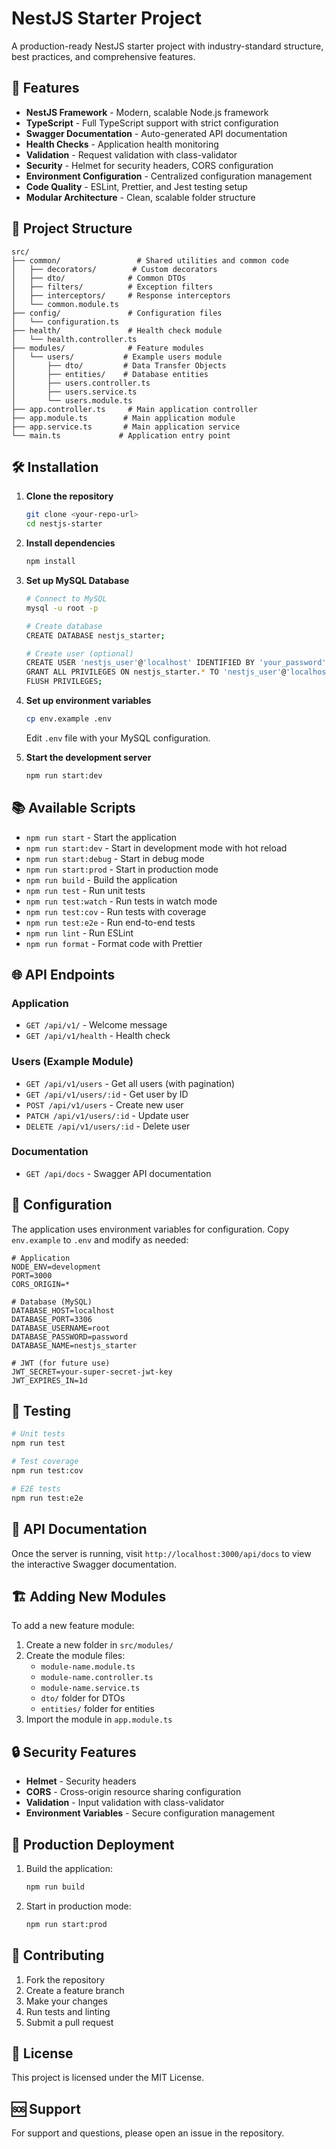 # NestJS Starter Project

A production-ready NestJS starter project with industry-standard structure, best practices, and comprehensive features.

## 🚀 Features

- **NestJS Framework** - Modern, scalable Node.js framework
- **TypeScript** - Full TypeScript support with strict configuration
- **Swagger Documentation** - Auto-generated API documentation
- **Health Checks** - Application health monitoring
- **Validation** - Request validation with class-validator
- **Security** - Helmet for security headers, CORS configuration
- **Environment Configuration** - Centralized configuration management
- **Code Quality** - ESLint, Prettier, and Jest testing setup
- **Modular Architecture** - Clean, scalable folder structure

## 📁 Project Structure

```
src/
├── common/                 # Shared utilities and common code
│   ├── decorators/        # Custom decorators
│   ├── dto/              # Common DTOs
│   ├── filters/          # Exception filters
│   ├── interceptors/     # Response interceptors
│   └── common.module.ts
├── config/               # Configuration files
│   └── configuration.ts
├── health/               # Health check module
│   └── health.controller.ts
├── modules/              # Feature modules
│   └── users/           # Example users module
│       ├── dto/         # Data Transfer Objects
│       ├── entities/    # Database entities
│       ├── users.controller.ts
│       ├── users.service.ts
│       └── users.module.ts
├── app.controller.ts     # Main application controller
├── app.module.ts        # Main application module
├── app.service.ts       # Main application service
└── main.ts             # Application entry point
```

## 🛠️ Installation

1. **Clone the repository**

   ```bash
   git clone <your-repo-url>
   cd nestjs-starter
   ```

2. **Install dependencies**

   ```bash
   npm install
   ```

3. **Set up MySQL Database**

   ```bash
   # Connect to MySQL
   mysql -u root -p

   # Create database
   CREATE DATABASE nestjs_starter;

   # Create user (optional)
   CREATE USER 'nestjs_user'@'localhost' IDENTIFIED BY 'your_password';
   GRANT ALL PRIVILEGES ON nestjs_starter.* TO 'nestjs_user'@'localhost';
   FLUSH PRIVILEGES;
   ```

4. **Set up environment variables**

   ```bash
   cp env.example .env
   ```

   Edit `.env` file with your MySQL configuration.

5. **Start the development server**
   ```bash
   npm run start:dev
   ```

## 📚 Available Scripts

- `npm run start` - Start the application
- `npm run start:dev` - Start in development mode with hot reload
- `npm run start:debug` - Start in debug mode
- `npm run start:prod` - Start in production mode
- `npm run build` - Build the application
- `npm run test` - Run unit tests
- `npm run test:watch` - Run tests in watch mode
- `npm run test:cov` - Run tests with coverage
- `npm run test:e2e` - Run end-to-end tests
- `npm run lint` - Run ESLint
- `npm run format` - Format code with Prettier

## 🌐 API Endpoints

### Application

- `GET /api/v1/` - Welcome message
- `GET /api/v1/health` - Health check

### Users (Example Module)

- `GET /api/v1/users` - Get all users (with pagination)
- `GET /api/v1/users/:id` - Get user by ID
- `POST /api/v1/users` - Create new user
- `PATCH /api/v1/users/:id` - Update user
- `DELETE /api/v1/users/:id` - Delete user

### Documentation

- `GET /api/docs` - Swagger API documentation

## 🔧 Configuration

The application uses environment variables for configuration. Copy `env.example` to `.env` and modify as needed:

```env
# Application
NODE_ENV=development
PORT=3000
CORS_ORIGIN=*

# Database (MySQL)
DATABASE_HOST=localhost
DATABASE_PORT=3306
DATABASE_USERNAME=root
DATABASE_PASSWORD=password
DATABASE_NAME=nestjs_starter

# JWT (for future use)
JWT_SECRET=your-super-secret-jwt-key
JWT_EXPIRES_IN=1d
```

## 🧪 Testing

```bash
# Unit tests
npm run test

# Test coverage
npm run test:cov

# E2E tests
npm run test:e2e
```

## 📖 API Documentation

Once the server is running, visit `http://localhost:3000/api/docs` to view the interactive Swagger documentation.

## 🏗️ Adding New Modules

To add a new feature module:

1. Create a new folder in `src/modules/`
2. Create the module files:
   - `module-name.module.ts`
   - `module-name.controller.ts`
   - `module-name.service.ts`
   - `dto/` folder for DTOs
   - `entities/` folder for entities
3. Import the module in `app.module.ts`

## 🔒 Security Features

- **Helmet** - Security headers
- **CORS** - Cross-origin resource sharing configuration
- **Validation** - Input validation with class-validator
- **Environment Variables** - Secure configuration management

## 🚀 Production Deployment

1. Build the application:

   ```bash
   npm run build
   ```

2. Start in production mode:
   ```bash
   npm run start:prod
   ```

## 🤝 Contributing

1. Fork the repository
2. Create a feature branch
3. Make your changes
4. Run tests and linting
5. Submit a pull request

## 📄 License

This project is licensed under the MIT License.

## 🆘 Support

For support and questions, please open an issue in the repository.

